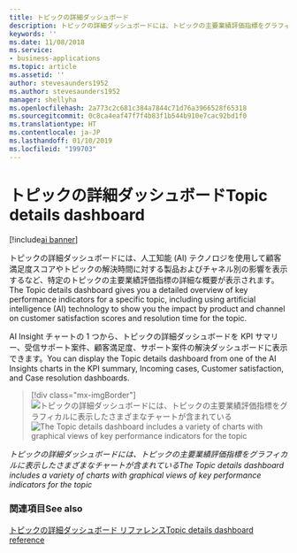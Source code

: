 ```yaml
---
title: トピックの詳細ダッシュボード
description: トピックの詳細ダッシュボードには、トピックの主要業績評価指標をグラフィカルに表示したさまざまなチャートが含まれています。
keywords: ''
ms.date: 11/08/2018
ms.service:
- business-applications
ms.topic: article
ms.assetid: ''
author: stevesaunders1952
ms.author: stevesaunders1952
manager: shellyha
ms.openlocfilehash: 2a773c2c681c384a7844c71d76a3966528f65318
ms.sourcegitcommit: 0c8ca4eaf47f7f4b83f1b544b910e7cac92bd1f0
ms.translationtype: HT
ms.contentlocale: ja-JP
ms.lasthandoff: 01/10/2019
ms.locfileid: "199703"
---
```

# <a name="topic-details-dashboard"></a><span data-ttu-id="d8c53-103">トピックの詳細ダッシュボード</span><span class="sxs-lookup"><span data-stu-id="d8c53-103">Topic details dashboard</span></span>

[!include[ai banner](../includes/ai.md)] 

<span data-ttu-id="d8c53-104">トピックの詳細ダッシュボードには、人工知能 (AI) テクノロジを使用して顧客満足度スコアやトピックの解決時間に対する製品およびチャネル別の影響を表示するなど、特定のトピックの主要業績評価指標の詳細な概要が表示されます。</span><span class="sxs-lookup"><span data-stu-id="d8c53-104">The Topic details dashboard gives you a detailed overview of key performance indicators for a specific topic, including using artificial intelligence (AI) technology to show you the impact by product and channel on customer satisfaction scores and resolution time for the topic.</span></span>

<span data-ttu-id="d8c53-105">AI Insight チャートの 1 つから、トピックの詳細ダッシュボードを KPI サマリー、受信サポート案件、顧客満足度、サポート案件の解決ダッシュボードに表示できます。</span><span class="sxs-lookup"><span data-stu-id="d8c53-105">You can display the Topic details dashboard from one of the AI Insights charts in the KPI summary, Incoming cases, Customer satisfaction, and Case resolution dashboards.</span></span>

> [!div class="mx-imgBorder"]
> <span data-ttu-id="d8c53-106">![トピックの詳細ダッシュボードには、トピックの主要業績評価指標をグラフィカルに表示したさまざまなチャートが含まれている](media/topic-details-dashboard.png "トピックの詳細ダッシュボードには、トピックの主要業績評価指標をグラフィカルに表示したさまざまなチャートが含まれている")</span><span class="sxs-lookup"><span data-stu-id="d8c53-106">![The Topic details dashboard includes a variety of charts with graphical views of key performance indicators for the topic](media/topic-details-dashboard.png "The Topic details dashboard includes a variety of charts with graphical views of key performance indicators for the topic")</span></span>

<span data-ttu-id="d8c53-107">*トピックの詳細ダッシュボードには、トピックの主要業績評価指標をグラフィカルに表示したさまざまなチャートが含まれている*</span><span class="sxs-lookup"><span data-stu-id="d8c53-107">*The Topic details dashboard includes a variety of charts with graphical views of key performance indicators for the topic*</span></span>

### <a name="see-also"></a><span data-ttu-id="d8c53-108">関連項目</span><span class="sxs-lookup"><span data-stu-id="d8c53-108">See also</span></span>

[<span data-ttu-id="d8c53-109">トピックの詳細ダッシュボード リファレンス</span><span class="sxs-lookup"><span data-stu-id="d8c53-109">Topic details dashboard reference</span></span>](https://docs.microsoft.com/dynamics365/ai/customer-service-insights/dashboard-topic-details)
